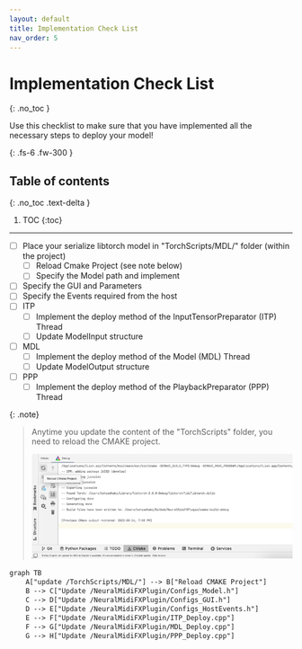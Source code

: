 ```yaml
---
layout: default
title: Implementation Check List
nav_order: 5
---
```


# Implementation Check List
{: .no_toc }

Use this checklist to make sure that you have implemented all the necessary steps to deploy your model!

{: .fs-6 .fw-300 }

## Table of contents
{: .no_toc .text-delta }

1. TOC
{:toc}

---


- [ ] Place your serialize libtorch model in "TorchScripts/MDL/" folder (within the project) 
  - [ ] Reload Cmake Project (see note below)
  - [ ] Specify the Model path and implement 
- [ ] Specify the GUI and Parameters
- [ ] Specify the Events required from the host
- [ ] ITP
  - [ ] Implement the deploy method of the InputTensorPreparator (ITP) Thread
  - [ ] Update ModelInput structure
- [ ] MDL
  - [ ] Implement the deploy method of the Model (MDL) Thread
  - [ ] Update ModelOutput structure 
- [ ] PPP
  - [ ] Implement the deploy method of the PlaybackPreparator (PPP) Thread

{: .note}
> Anytime you update the content of the "TorchScripts" folder, you need to reload the CMAKE project.
> 
> <img src="/assets/images/cmake_reload.png" width="500" alt="CMAKE Reload Image">



```mermaid
graph TB
    A["update /TorchScripts/MDL/"] --> B["Reload CMAKE Project"]
    B --> C["Update /NeuralMidiFXPlugin/Configs_Model.h"]
    C --> D["Update /NeuralMidiFXPlugin/Configs_GUI.h"]
    D --> E["Update /NeuralMidiFXPlugin/Configs_HostEvents.h"]
    E --> F["Update /NeuralMidiFXPlugin/ITP_Deploy.cpp"]
    F --> G["Update /NeuralMidiFXPlugin/MDL_Deploy.cpp"]
    G --> H["Update /NeuralMidiFXPlugin/PPP_Deploy.cpp"]
  
```
